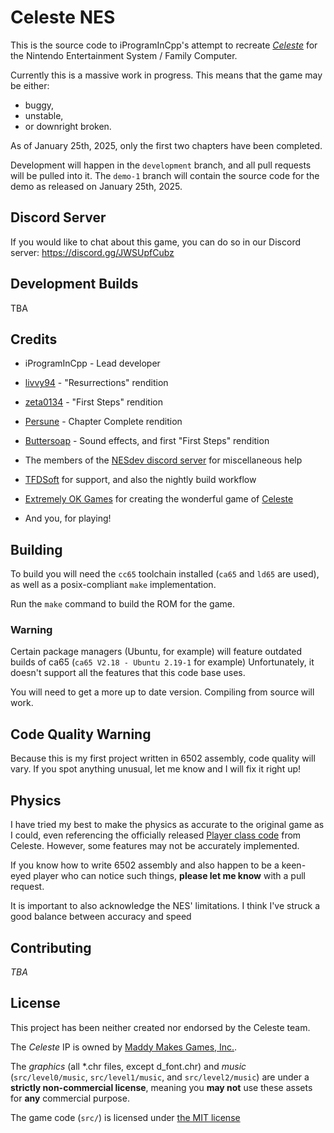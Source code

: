 # Celeste NES

This is the source code to iProgramInCpp's attempt to recreate  *[Celeste](https://www.celestegame.com)*
for the Nintendo Entertainment System / Family Computer.

Currently this is a massive work in progress. This means that the game may be
either:
- buggy,
- unstable,
- or downright broken.

As of January 25th, 2025, only the first two chapters have been completed.

Development will happen in the `development` branch, and all pull requests will be pulled
into it. The `demo-1` branch will contain the source code for the demo as released on
January 25th, 2025.

## Discord Server

If you would like to chat about this game, you can do so in our Discord server: https://discord.gg/JWSUpfCubz

## Development Builds

TBA

## Credits

- iProgramInCpp - Lead developer

- [livvy94](https://youtube.com/@livvy94) - "Resurrections" rendition

- [zeta0134](https://github.com/zeta0134) - "First Steps" rendition

- [Persune](https://gumball2415.github.io) - Chapter Complete rendition

- [Buttersoap](https://www.youtube.com/@iputsoapondabutter) - Sound effects, and first "First Steps" rendition

- The members of the [NESdev discord server](https://discord.gg/VFnWZV8GWk) for miscellaneous help

- [TFDSoft](https://twitter.com/TFDSoft) for support, and also the nightly build workflow

- [Extremely OK Games](https://exok.com) for creating the wonderful game of [Celeste](https://www.celestegame.com)

- And you, for playing!

## Building

To build you will need the `cc65` toolchain installed (`ca65` and `ld65` are used), as well as a posix-compliant
`make` implementation.

Run the `make` command to build the ROM for the game.

### Warning

Certain package managers (Ubuntu, for example) will feature outdated builds of ca65 (`ca65 V2.18 - Ubuntu 2.19-1`
for example)  Unfortunately, it doesn't support all the features that this code base uses.

You will need to get a more up to date version. Compiling from source will work.

## Code Quality Warning

Because this is my first project written in 6502 assembly, code quality will vary. If you spot
anything unusual, let me know and I will fix it right up!

## Physics

I have tried my best to make the physics as accurate to the original game as I could, even referencing
the officially released [Player class code](https://github.com/NoelFB/Celeste/blob/master/Source/Player/Player.cs)
from Celeste. However, some features may not be accurately implemented.

If you know how to write 6502 assembly and also happen to be a keen-eyed player who can notice such
things, **please let me know** with a pull request.

It is important to also acknowledge the NES' limitations. I think I've struck a good balance between
accuracy and speed

## Contributing
 *TBA*
 
## License

This project has been neither created nor endorsed by the Celeste team.

The *Celeste* IP is owned by [Maddy Makes Games, Inc.](https://maddymakesgames.com).

The *graphics* (all \*.chr files, except d_font.chr) and *music* (`src/level0/music`,
`src/level1/music`, and `src/level2/music`) are under a **strictly non-commercial license**,
meaning you **may not** use these assets for **any** commercial purpose.

The game code (`src/`) is licensed under [the MIT license](license.txt)
